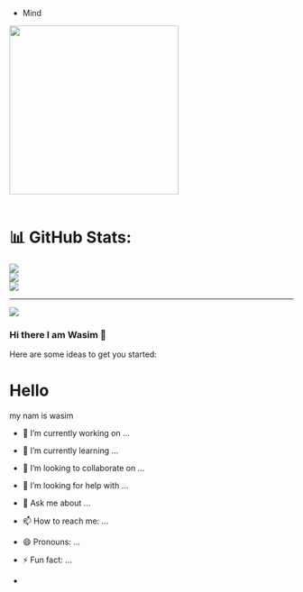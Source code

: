 
 - Mind
<img src="https://user-images.githubusercontent.com/74038190/212284164-662b26f5-a2e4-49cb-b675-4af56e609afa.gif" width="300">
<br><br>

# 📊 GitHub Stats:
![](https://github-readme-stats.vercel.app/api?username=yes&theme=dark&hide_border=false&include_all_commits=false&count_private=false)<br/>
![](https://github-readme-streak-stats.herokuapp.com/?user=yes&theme=dark&hide_border=false)<br/>
![](https://github-readme-stats.vercel.app/api/top-langs/?username=yes&theme=dark&hide_border=false&include_all_commits=false&count_private=false&layout=compact)

---
[![](https://visitcount.itsvg.in/api?id=yes&icon=0&color=0)](https://visitcount.itsvg.in)

<!-- Proudly created with GPRM ( https://gprm.itsvg.in ) -->


### Hi there I am Wasim 👋
Here are some ideas to get you started:


# Hello 

 my nam is wasim


- 🔭 I’m currently working on ...
- 🌱 I’m currently learning ...
- 👯 I’m looking to collaborate on ...
- 🤔 I’m looking for help with ...
- 💬 Ask me about ...
- 📫 How to reach me: ...
- 😄 Pronouns: ...
- ⚡ Fun fact: ...

- 
